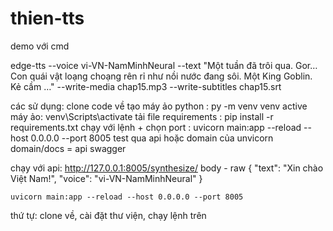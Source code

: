 # thien-tts
demo với cmd 


edge-tts --voice vi-VN-NamMinhNeural --text "Một tuần đã trôi qua. Gor… Con quái vật loạng choạng rên rỉ như nồi nước đang sôi. Một King Goblin. Kẻ cầm …" --write-media chap15.mp3 --write-subtitles chap15.srt


các sử dụng: 
clone code về
tạo máy ảo python : py -m venv venv
active máy ảo: venv\Scripts\activate
tải file requirements : pip install -r requirements.txt
chạy với lệnh + chọn port :     uvicorn main:app --reload --host 0.0.0.0 --port 8005
test qua api hoặc domain của unvicorn
domain/docs = api swagger  




chạy với api:
    http://127.0.0.1:8005/synthesize/
    body - raw
    {
    "text": "Xin chào Việt Nam!",
    "voice": "vi-VN-NamMinhNeural"
    }

    uvicorn main:app --reload --host 0.0.0.0 --port 8005


thứ tự:
    clone về, cài đặt thư viện, chạy lệnh trên